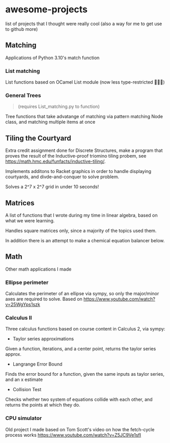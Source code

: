 # awesome-projects
list of projects that I thought were really cool (also a way for me to get use to github more)

## Matching

Applications of Python 3.10's match function

### List matching

List functions based on OCamel List module (now less type-restricted 🦀🦀🦀)

### General Trees
> (requires List_matching.py to function)

Tree functions that take advatange of matching via pattern matching Node class, and matching multiple items at once

## Tiling the Courtyard

Extra credit assignment done for Discrete Structures, make a program that proves the result of the Inductive-proof triomino tiling probem, see https://math.hmc.edu/funfacts/inductive-tiling/.

Implements additons to Racket graphics in order to handle displaying courtyards, and divde-and-conquer to solve problem.

Solves a 2^7 x 2^7 grid in under 10 seconds!

## Matrices

A list of functions that I wrote during my time in linear algebra, based on what we were learning.

Handles square matrices only, since a majority of the topics used them.

In addition there is an attempt to make a chemical equation balancer below.

## Math

Other math applications I made

### Ellipse perimeter

Calculates the perimeter of an ellipse via sympy, so only the major/minor axes are required to solve. Based on https://www.youtube.com/watch?v=25WgYps1szk

### Calculus II

Three calculus functions based on course content in Calculus 2, via sympy:

- Taylor series approximations

Given a function, iterations, and a center point, returns the taylor series approx. 

- Langrange Error Bound

Finds the error bound for a function, given the same inputs as taylor series, and an x estimate

- Collision Test

Checks whether two system of equations collide with each other, and returns the points at which they do.

### CPU simulator

Old project I made based on Tom Scott's video on how the fetch-cycle process works https://www.youtube.com/watch?v=Z5JC9Ve1sfI
